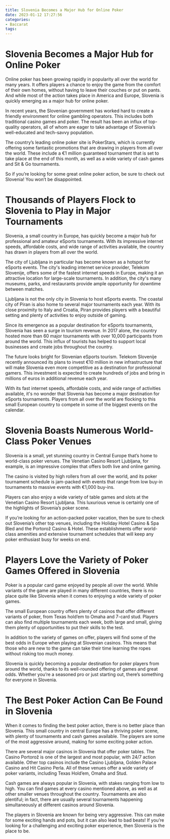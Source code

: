 ```yaml
---
title: Slovenia Becomes a Major Hub for Online Poker
date: 2023-01-12 17:27:56
categories:
- Baccarat
tags:
---
```



#  Slovenia Becomes a Major Hub for Online Poker

Online poker has been growing rapidly in popularity all over the world for many years. It offers players a chance to enjoy the game from the comfort of their own homes, without having to leave their couches or put on pants. And while most of the action takes place in America and Europe, Slovenia is quickly emerging as a major hub for online poker.

In recent years, the Slovenian government has worked hard to create a friendly environment for online gambling operators. This includes both traditional casino games and poker. The result has been an influx of top-quality operators, all of whom are eager to take advantage of Slovenia’s well-educated and tech-savvy population.

The country’s leading online poker site is PokerStars, which is currently offering some fantastic promotions that are drawing in players from all over the world. These include a €1 million guaranteed tournament that is set to take place at the end of this month, as well as a wide variety of cash games and Sit & Go tournaments.

So if you’re looking for some great online poker action, be sure to check out Slovenia! You won’t be disappointed.

#  Thousands of Players Flock to Slovenia to Play in Major Tournaments

Slovenia, a small country in Europe, has quickly become a major hub for professional and amateur eSports tournaments. With its impressive internet speeds, affordable costs, and wide range of activities available, the country has drawn in players from all over the world.

The city of Ljubljana in particular has become known as a hotspot for eSports events. The city's leading internet service provider, Telekom Slovenije, offers some of the fastest internet speeds in Europe, making it an attractive location for large-scale tournaments. In addition, the city's many museums, parks, and restaurants provide ample opportunity for downtime between matches.

Ljubljana is not the only city in Slovenia to host eSports events. The coastal city of Piran is also home to several major tournaments each year. With its close proximity to Italy and Croatia, Piran provides players with a beautiful setting and plenty of activities to enjoy outside of gaming.

Since its emergence as a popular destination for eSports tournaments, Slovenia has seen a surge in tourism revenue. In 2017 alone, the country hosted more than 60 major tournaments with over 10,000 participants from around the world. This influx of tourists has helped to support local businesses and create jobs throughout the country.

The future looks bright for Slovenian eSports tourism. Telekom Slovenije recently announced its plans to invest €10 million in new infrastructure that will make Slovenia even more competitive as a destination for professional gamers. This investment is expected to create hundreds of jobs and bring in millions of euros in additional revenue each year.

With its fast internet speeds, affordable costs, and wide range of activities available, it's no wonder that Slovenia has become a major destination for eSports tournaments. Players from all over the world are flocking to this small European country to compete in some of the biggest events on the calendar.

#  Slovenia Boasts Numerous World-Class Poker Venues

Slovenia is a small, yet stunning country in Central Europe that’s home to world-class poker venues. The Venetian Casino Resort Ljubljana, for example, is an impressive complex that offers both live and online gaming.

The casino is visited by high rollers from all over the world, and its poker tournament schedule is jam-packed with events that range from low buy-in tournaments to massive events with €1,000 buy-ins.

Players can also enjoy a wide variety of table games and slots at the Venetian Casino Resort Ljubljana. This luxurious venue is certainly one of the highlights of Slovenia’s poker scene.

If you’re looking for an action-packed poker vacation, then be sure to check out Slovenia’s other top venues, including the Holiday Hotel Casino & Spa Bled and the Portorož Casino & Hotel. These establishments offer world-class amenities and extensive tournament schedules that will keep any poker enthusiast busy for weeks on end.

#  Players Love the Variety of Poker Games Offered in Slovenia

Poker is a popular card game enjoyed by people all over the world. While variants of the game are played in many different countries, there is no place quite like Slovenia when it comes to enjoying a wide variety of poker games.

The small European country offers plenty of casinos that offer different variants of poker, from Texas hold’em to Omaha and 7-card stud. Players can also find multiple tournaments each week, both large and small, giving them plenty of opportunities to put their skills to the test.

In addition to the variety of games on offer, players will find some of the best odds in Europe when playing at Slovenian casinos. This means that those who are new to the game can take their time learning the ropes without risking too much money.

Slovenia is quickly becoming a popular destination for poker players from around the world, thanks to its well-rounded offering of games and great odds. Whether you’re a seasoned pro or just starting out, there’s something for everyone in Slovenia.

#  The Best Poker Action Can Be Found in Slovenia

When it comes to finding the best poker action, there is no better place than Slovenia. This small country in central Europe has a thriving poker scene, with plenty of tournaments and cash games available. The players are some of the most aggressive around, making for some exciting poker action.

There are several major casinos in Slovenia that offer poker tables. The Casino Portorož is one of the largest and most popular, with 24/7 action available. Other top casinos include the Casino Ljubljana, Golden Palace Casino and Hit Casino Perla. All of these venues offer a wide variety of poker variants, including Texas Hold’em, Omaha and Stud.

Cash games are always popular in Slovenia, with stakes ranging from low to high. You can find games at every casino mentioned above, as well as at other smaller venues throughout the country. Tournaments are also plentiful; in fact, there are usually several tournaments happening simultaneously at different casinos around Slovenia.

The players in Slovenia are known for being very aggressive. This can make for some exciting hands and pots, but it can also lead to bad beats! If you’re looking for a challenging and exciting poker experience, then Slovenia is the place to be.